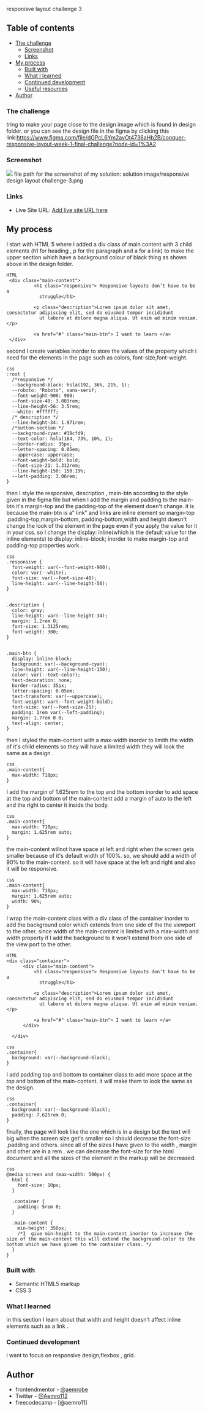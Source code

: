 responisve layout challenge 3

## Table of contents

- [The challenge](#the-challenge)
  - [Screenshot](#screenshot)
  - [Links](#links)
- [My process](#my-process)
  - [Built with](#built-with)
  - [What I learned](#what-i-learned)
  - [Continued development](#continued-development)
  - [Useful resources](#useful-resources)
- [Author](#author)

### The challenge

tring to make your page close to the design image which is found in design folder.
or
you can see the design file in the figma by clicking this link:https://www.figma.com/file/dGPcL6Ym2avOt4736aHb2B/conquer-responsive-layout-week-1-final-challenge?node-id=1%3A2

### Screenshot

![](./screenshot.jpg)
file path for the screenshot of my solution:
solution image/responsive design layout challenge-3.png


### Links

- Live Site URL: [Add live site URL here](https://aemrobe.github.io/responsive-design-layout-challenge-3./)

## My process

I start with HTML 5 where I added a div class of main content with 3 child elements (h1 for heading , p for the paragraph and a for a link) to make the upper section which have a background colour of black thing as shown above in the design folder.

```
HTML
 <div class="main-content">
          <h1 class="responsive"> Responsive layouts don’t have to be a
            struggle</h1>

          <p class="description">Lorem ipsum dolor sit amet, consectetur adipiscing elit, sed do eiusmod tempor incididunt
            ut labore et dolore magna aliqua. Ut enim ad minim veniam.</p>

          <a href="#" class="main-btn"> I want to learn </a>
 </div>
```

second I create variables inorder to store the values of the property which i need for the elements in the page such as colors, font-size,font-weight.

```
css
:root {
  /*responsive */
  --background-black: hsla(192, 36%, 21%, 1);
  --roboto: "Roboto", sans-serif;
  --font-weight-900: 900;
  --font-size-48: 3.003rem;
  --line-height-56: 3.5rem;
  --white: #ffffff;
  /* description */
  --line-height-34: 1.971rem;
  /*button-section */
  --background-cyan: #38cfd9;
  --text-color: hsla(184, 73%, 10%, 1);
  --border-radius: 35px;
  --letter-spacing: 0.05em;
  --uppercase: uppercase;
  --font-weight-bold: bold;
  --font-size-21: 1.312rem;
  --line-height-150: 150.19%;
  --left-padding: 3.06rem;
}
```

then I style the responsive, description , main-btn according to the style given in the figma file 
but when I add the margin and padding to the main-btn it's margin-top and the padding-top of the element doen't change. it is because the main-btn is a" link" and links are  inline element so 
margin-top .padding-top,margin-bottom, padding-bottom,width and height doesn't change the look of the element in the page even if you apply the value for it in your css. so I change the display: inline(which is the default value for the inline elements) to display: inline-block; inorder to make margin-top and padding-top properties work  .

```
css
.responsive {
  font-weight: var(--font-weight-900);
  color: var(--white);
  font-size: var(--font-size-48);
  line-height: var(--line-height-56);
}


.description {
  color: gray;
  line-height: var(--line-height-34);
  margin: 1.2rem 0;
  font-size: 1.3125rem;
  font-weight: 300;
}


.main-btn {
  display: inline-block;
  background: var(--background-cyan);
  line-height: var(--line-height-150);
  color: var(--text-color);
  text-decoration: none;
  border-radius: 35px;
  letter-spacing: 0.05em;
  text-transform: var(--uppercase);
  font-weight: var(--font-weight-bold);
  font-size: var(--font-size-21);
  padding: 1rem var(--left-padding);
  margin: 1.7rem 0 0;
  text-align: center;
}

```

then I styled the main-content with a max-width inorder to limith the width of it's child elements so they will have a limited width they will look the same as a design .

```
css
.main-content{
  max-width: 710px;
}
```

I add the margin of 1.625rem to the top and the bottom inorder to add space at the top and bottom of the main-content add a margin of auto to the left and the right to center it inside the body.

```
css
.main-content{
  max-width: 710px;
  margin: 1.625rem auto;
}
```

the main-content willnot have space at left and right when the screen gets smaller because of it's default width of 100%.
so, we should add a width of 90% to the main-content. so it will have space at the left and right and also it will be responsive.

```
css
.main-content{
  max-width: 710px;
  margin: 1.625rem auto;
  width: 90%;
}
```

I wrap the main-content class with a div class of the container inorder to add the background color which extends from one side of the the viewport to the other. since width of the main-content is limited with a max-width and width property if I add the background to it won't extend from one side of the view port to the other.

```
HTML
<div class="container">
      <div class="main-content">
          <h1 class="responsive"> Responsive layouts don’t have to be a
            struggle</h1>

          <p class="description">Lorem ipsum dolor sit amet, consectetur adipiscing elit, sed do eiusmod tempor incididunt
            ut labore et dolore magna aliqua. Ut enim ad minim veniam.</p>

          <a href="#" class="main-btn"> I want to learn </a>
      </div>

  </div>
```

```
css
.container{
  background: var(--background-black);
}
```

I add padding top and bottom to container class to add more space at the top and bottom of the main-content. it will make them to look the same as the design.

```
css
.container{
  background: var(--background-black);
  padding: 7.625rem 0;
}
```

finally, the page will look like the one which is in a design
but the text will big when the screen size get's smaller so i should decrease the font-size ,padding and others. since all of the sizes I have given to the width , margin and other are
in a rem . we can decrease the font-size for the html document and all the sizes of the element in the markup will be decreased.

```
css
@media screen and (max-width: 500px) {
  html {
    font-size: 10px;
  }

  .container {
    padding: 5rem 0;
  }

  .main-content {
    min-height: 350px;
    /*I  give min-height to the main-content inorder to increase the size of the main-content this will extend the background-color to the bottom which we have given to the container class. */
  }
}
```

### Built with

- Semantic HTML5 markup
- CSS 3

### What I learned

in this section I learn about that width and height doesn't affect inline elements such as a link .

### Continued development

i want to focus on responsive design,flexbox , grid.

## Author

- frontendmentor - [@aemrobe](https://www.frontendmentor.io/profile/yourusername)
- Twitter - [@Aemro112](https://www.twitter.com/yourusername)
- freecodecamp - [@aemro11]
